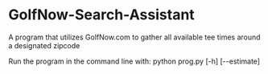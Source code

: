 # GolfNow-Search-Assistant
A program that utilizes GolfNow.com to gather all available tee times around a designated zipcode

Run the program in the command line with:
  python prog.py [-h] [--estimate] <zipcode> <radius> <date> <players> <holes> <maxprice>
